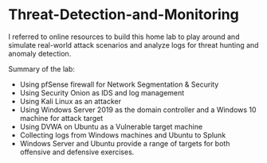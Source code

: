# Threat-Detection-and-Monitoring


I referred to online resources to build this home lab to play around and simulate real-world attack scenarios and analyze logs for threat hunting and anomaly detection.

Summary of the lab:
- Using pfSense firewall for Network Segmentation & Security
- Using Security Onion as IDS and log management
- Using Kali Linux as an attacker 
- Using Windows Server 2019 as the domain controller and a Windows 10 machine for attack target
- Using DVWA on Ubuntu as a Vulnerable target machine 
- Collecting logs from Windows machines and Ubuntu to Splunk
- Windows Server and Ubuntu provide a range of targets for both offensive and defensive exercises.
